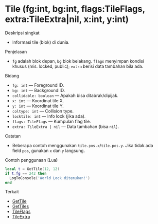 # Tile (fg:int, bg:int, flags:TileFlags, extra:TileExtra|nil, x:int, y:int)

Deskripsi singkat
- Informasi tile (blok) di dunia.

Penjelasan
- `fg` adalah blok depan, `bg` blok belakang. `flags` menyimpan kondisi khusus (mis. locked, public); `extra` berisi data tambahan bila ada.

Bidang
- `fg: int` — Foreground ID.
- `bg: int` — Background ID.
- `collidable: boolean` — Apakah bisa ditabrak/dipijak.
- `x: int` — Koordinat tile X.
- `y: int` — Koordinat tile Y.
- `coltype: int` — Collision type.
- `locktile: int` — Info lock (jika ada).
- `flags: TileFlags` — Kumpulan flag tile.
- `extra: TileExtra | nil` — Data tambahan (bisa `nil`).

Catatan
- Beberapa contoh menggunakan `tile.pos.x`/`tile.pos.y`. Jika tidak ada field `pos`, gunakan `x` dan `y` langsung.

Contoh penggunaan (Lua)
```lua
local t = GetTile(12, 12)
if t.fg == 242 then
  LogToConsole('World Lock ditemukan!')
end
```

Terkait
- [GetTile](../functions/GetTile.md)
- [GetTiles](../functions/GetTiles.md)
- [TileFlags](../structures/TileFlags.md)
- [TileExtra](../structures/TileExtra.md)
